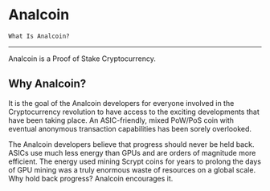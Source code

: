 
Analcoin
============================


    What Is Analcoin? 
----------------------------

Analcoin is a Proof of Stake Cryptocurrency. 

Why Analcoin?
--------------------------

It is the goal of the Analcoin developers for everyone involved in the Cryptocurrency revolution to have access to the exciting developments that have been taking place. An ASIC-friendly, mixed PoW/PoS coin with eventual anonymous transaction capabilities has been sorely overlooked.

The Analcoin developers believe that progress should never be held back. ASICs use much less energy than GPUs and are orders of magnitude more efficient. The energy used mining Scrypt coins for years to prolong the days of GPU mining was a truly enormous waste of resources on a global scale. Why hold back progress? Analcoin encourages it.

